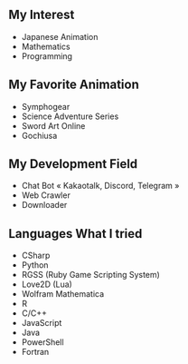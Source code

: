 ## My Interest

- Japanese Animation
- Mathematics
- Programming

## My Favorite Animation

- Symphogear
- Science Adventure Series
- Sword Art Online
- Gochiusa

## My Development Field

- Chat Bot « Kakaotalk, Discord, Telegram »
- Web Crawler
- Downloader

## Languages What I tried

- CSharp
- Python
- RGSS (Ruby Game Scripting System)
- Love2D (Lua)
- Wolfram Mathematica
- R
- C/C++
- JavaScript
- Java
- PowerShell
- Fortran
